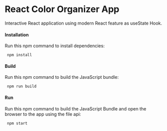 # React Color Organizer App

Interactive React application using modern React feature as useState Hook.



#### Installation
Run this npm command to install dependencies:
```
 npm install
```

#### Build
Run this npm command to build the JavaScript bundle:
```
 npm run build
```

#### Run
Run this npm command to build the JavaScript Bundle and open the browser to the app using the file api:
```
 npm start
```

